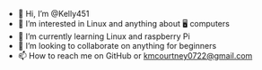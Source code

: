 - 👋 Hi, I’m @Kelly451
- 👀 I’m interested in Linux and anything about 🖥️ computers
- 🌱 I’m currently learning Linux and raspberry Pi
- 💞️ I’m looking to collaborate on anything for beginners 
- 📫 How to reach me on GitHub or kmcourtney0722@gmail.com

<!---
Kelly451/Kelly451 is a ✨ special ✨ repository because its `README.md` (this file) appears on your GitHub profile.
You can click the Preview link to take a look at your changes.
--->
